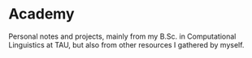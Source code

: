 # Academy
Personal notes and projects, mainly from my B.Sc. in Computational Linguistics at TAU,
but also from other resources I gathered by myself.
